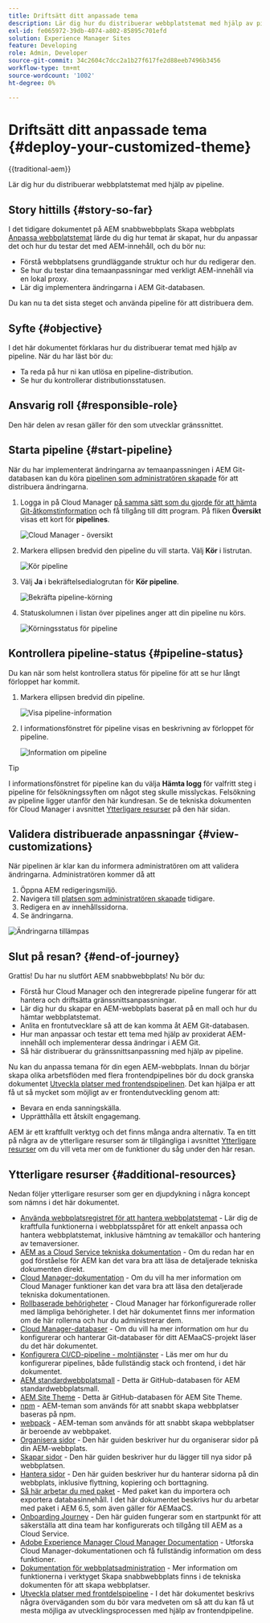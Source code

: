 ```yaml
---
title: Driftsätt ditt anpassade tema
description: Lär dig hur du distribuerar webbplatstemat med hjälp av pipeline.
exl-id: fe065972-39db-4074-a802-85895c701efd
solution: Experience Manager Sites
feature: Developing
role: Admin, Developer
source-git-commit: 34c2604c7dcc2a1b27f617fe2d88eeb7496b3456
workflow-type: tm+mt
source-wordcount: '1002'
ht-degree: 0%

---
```


# Driftsätt ditt anpassade tema {#deploy-your-customized-theme}

{{traditional-aem}}

Lär dig hur du distribuerar webbplatstemat med hjälp av pipeline.

## Story hittills {#story-so-far}

I det tidigare dokumentet på AEM snabbwebbplats Skapa webbplats [Anpassa webbplatstemat](customize-theme.md) lärde du dig hur temat är skapat, hur du anpassar det och hur du testar det med AEM-innehåll, och du bör nu:

* Förstå webbplatsens grundläggande struktur och hur du redigerar den.
* Se hur du testar dina temaanpassningar med verkligt AEM-innehåll via en lokal proxy.
* Lär dig implementera ändringarna i AEM Git-databasen.

Du kan nu ta det sista steget och använda pipeline för att distribuera dem.

## Syfte {#objective}

I det här dokumentet förklaras hur du distribuerar temat med hjälp av pipeline. När du har läst bör du:

* Ta reda på hur ni kan utlösa en pipeline-distribution.
* Se hur du kontrollerar distributionsstatusen.

## Ansvarig roll {#responsible-role}

Den här delen av resan gäller för den som utvecklar gränssnittet.

## Starta pipeline {#start-pipeline}

När du har implementerat ändringarna av temaanpassningen i AEM Git-databasen kan du köra [pipelinen som administratören skapade](pipeline-setup.md) för att distribuera ändringarna.

1. Logga in på Cloud Manager [ på samma sätt som du gjorde för att hämta Git-åtkomstinformation](retrieve-access.md) och få tillgång till ditt program. På fliken **Översikt** visas ett kort för **pipelines**.

   ![Cloud Manager - översikt](assets/cloud-manager-overview.png)

1. Markera ellipsen bredvid den pipeline du vill starta. Välj **Kör** i listrutan.

   ![Kör pipeline](assets/run-pipeline.png)

1. Välj **Ja** i bekräftelsedialogrutan för **Kör pipeline**.

   ![Bekräfta pipeline-körning](assets/pipeline-confirm.png)

1. Statuskolumnen i listan över pipelines anger att din pipeline nu körs.

   ![Körningsstatus för pipeline](assets/pipeline-running.png)

## Kontrollera pipeline-status {#pipeline-status}

Du kan när som helst kontrollera status för pipeline för att se hur långt förloppet har kommit.

1. Markera ellipsen bredvid din pipeline.

   ![Visa pipeline-information](assets/view-pipeline-details.png)

1. I informationsfönstret för pipeline visas en beskrivning av förloppet för pipeline.

   ![Information om pipeline](assets/pipeline-details.png)

>[!TIP]
>
>I informationsfönstret för pipeline kan du välja **Hämta logg** för valfritt steg i pipeline för felsökningssyften om något steg skulle misslyckas. Felsökning av pipeline ligger utanför den här kundresan. Se de tekniska dokumenten för Cloud Manager i avsnittet [Ytterligare resurser](#additional-resources) på den här sidan.

## Validera distribuerade anpassningar {#view-customizations}

När pipelinen är klar kan du informera administratören om att validera ändringarna. Administratören kommer då att

1. Öppna AEM redigeringsmiljö.
1. Navigera till [platsen som administratören skapade](create-site.md) tidigare.
1. Redigera en av innehållssidorna.
1. Se ändringarna.

![Ändringarna tillämpas](assets/changes-applied.png)

## Slut på resan? {#end-of-journey}

Grattis! Du har nu slutfört AEM snabbwebbplats! Nu bör du:

* Förstå hur Cloud Manager och den integrerade pipeline fungerar för att hantera och driftsätta gränssnittsanpassningar.
* Lär dig hur du skapar en AEM-webbplats baserat på en mall och hur du hämtar webbplatstemat.
* Anlita en frontutvecklare så att de kan komma åt AEM Git-databasen.
* Hur man anpassar och testar ett tema med hjälp av proxiderat AEM-innehåll och implementerar dessa ändringar i AEM Git.
* Så här distribuerar du gränssnittsanpassning med hjälp av pipeline.

Nu kan du anpassa temana för din egen AEM-webbplats. Innan du börjar skapa olika arbetsflöden med flera frontendpipelines bör du dock granska dokumentet [Utveckla platser med frontendspipelinen](/help/implementing/developing/introduction/developing-with-front-end-pipelines.md). Det kan hjälpa er att få ut så mycket som möjligt av er frontendutveckling genom att:

* Bevara en enda sanningskälla.
* Upprätthålla ett åtskilt engagemang.

AEM är ett kraftfullt verktyg och det finns många andra alternativ. Ta en titt på några av de ytterligare resurser som är tillgängliga i avsnittet [Ytterligare resurser](#additional-resources) om du vill veta mer om de funktioner du såg under den här resan.

## Ytterligare resurser {#additional-resources}

Nedan följer ytterligare resurser som ger en djupdykning i några koncept som nämns i det här dokumentet.

* [Använda webbplatsregistret för att hantera webbplatstemat](/help/sites-cloud/administering/site-creation/site-rail.md) - Lär dig de kraftfulla funktionerna i webbplatsspåret för att enkelt anpassa och hantera webbplatstemat, inklusive hämtning av temakällor och hantering av temaversioner.
* [AEM as a Cloud Service tekniska dokumentation](https://experienceleague.adobe.com/docs/experience-manager-cloud-service.html?lang=sv-SE) - Om du redan har en god förståelse för AEM kan det vara bra att läsa de detaljerade tekniska dokumenten direkt.
* [Cloud Manager-dokumentation](https://experienceleague.adobe.com/docs/experience-manager-cloud-service/onboarding/onboarding-concepts/cloud-manager-introduction.html?lang=sv-SE) - Om du vill ha mer information om Cloud Manager funktioner kan det vara bra att läsa den detaljerade tekniska dokumentationen.
* [Rollbaserade behörigheter](https://experienceleague.adobe.com/docs/experience-manager-cloud-manager/using/requirements/role-based-permissions.html?lang=sv-SE) - Cloud Manager har förkonfigurerade roller med lämpliga behörigheter. I det här dokumentet finns mer information om de här rollerna och hur du administrerar dem.
* [Cloud Manager-databaser](/help/implementing/cloud-manager/managing-code/managing-repositories.md) - Om du vill ha mer information om hur du konfigurerar och hanterar Git-databaser för ditt AEMaaCS-projekt läser du det här dokumentet.
* [Konfigurera CI/CD-pipeline - molntjänster](/help/implementing/cloud-manager/configuring-pipelines/introduction-ci-cd-pipelines.md) - Läs mer om hur du konfigurerar pipelines, både fullständig stack och frontend, i det här dokumentet.
* [AEM standardwebbplatsmall](https://github.com/adobe/aem-site-template-standard) - Detta är GitHub-databasen för AEM standardwebbplatsmall.
* [AEM Site Theme](https://github.com/adobe/aem-site-template-standard-theme-e2e) - Detta är GitHub-databasen för AEM Site Theme.
* [npm](https://www.npmjs.com) - AEM-teman som används för att snabbt skapa webbplatser baseras på npm.
* [webpack](https://webpack.js.org) - AEM-teman som används för att snabbt skapa webbplatser är beroende av webbpaket.
* [Organisera sidor](/help/sites-cloud/authoring/sites-console/organizing-pages.md) - Den här guiden beskriver hur du organiserar sidor på din AEM-webbplats.
* [Skapar sidor](/help/sites-cloud/authoring/sites-console/creating-pages.md) - Den här guiden beskriver hur du lägger till nya sidor på webbplatsen.
* [Hantera sidor](/help/sites-cloud/authoring/sites-console/managing-pages.md) - Den här guiden beskriver hur du hanterar sidorna på din webbplats, inklusive flyttning, kopiering och borttagning.
* [Så här arbetar du med paket](/help/implementing/developing/tools/package-manager.md) - Med paket kan du importera och exportera databasinnehåll. I det här dokumentet beskrivs hur du arbetar med paket i AEM 6.5, som även gäller för AEMaaCS.
* [Onboarding Journey](/help/journey-onboarding/overview.md) - Den här guiden fungerar som en startpunkt för att säkerställa att dina team har konfigurerats och tillgång till AEM as a Cloud Service.
* [Adobe Experience Manager Cloud Manager Documentation](https://experienceleague.adobe.com/docs/experience-manager-cloud-manager/using/introduction-to-cloud-manager.html?lang=sv-SE) - Utforska Cloud Manager-dokumentationen och få fullständig information om dess funktioner.
* [Dokumentation för webbplatsadministration](/help/sites-cloud/administering/site-creation/create-site.md) - Mer information om funktionerna i verktyget Skapa snabbwebbplats finns i de tekniska dokumenten för att skapa webbplatser.
* [Utveckla platser med frontdelspipeline](/help/implementing/developing/introduction/developing-with-front-end-pipelines.md) - I det här dokumentet beskrivs några överväganden som du bör vara medveten om så att du kan få ut mesta möjliga av utvecklingsprocessen med hjälp av frontendpipeline.
